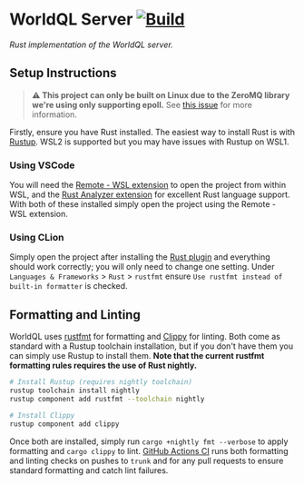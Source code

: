 # WorldQL Server [![Build](https://github.com/WorldQL/worldql_server/actions/workflows/build.yml/badge.svg)](https://github.com/WorldQL/worldql_server/actions/workflows/build.yml)
*Rust implementation of the WorldQL server.*

## Setup Instructions
> **:warning: This project can only be built on Linux due to the ZeroMQ library we're using only supporting epoll.** See [this issue](https://github.com/cetra3/tmq/issues/17) for more information.

Firstly, ensure you have Rust installed. The easiest way to install Rust is with [Rustup](https://rustup.rs/). WSL2 is supported but you may have issues with Rustup on WSL1.

### Using VSCode
You will need the [Remote - WSL extension](https://marketplace.visualstudio.com/items?itemName=ms-vscode-remote.remote-wsl) to open the project from within WSL, and the [Rust Analyzer extension](https://marketplace.visualstudio.com/items?itemName=matklad.rust-analyzer) for excellent Rust language support. With both of these installed simply open the project using the Remote - WSL extension.

### Using CLion
Simply open the project after installing the [Rust plugin](https://plugins.jetbrains.com/plugin/8182-rust/docs) and everything should work correctly; you will only need to change one setting. Under `Languages & Frameworks` > `Rust` > `rustfmt` ensure `Use rustfmt instead of built-in formatter` is checked.

## Formatting and Linting
WorldQL uses [rustfmt](https://github.com/rust-lang/rustfmt) for formatting and [Clippy](https://github.com/rust-lang/rust-clippy) for linting. Both come as standard with a Rustup toolchain installation, but if you don't have them you can simply use Rustup to install them. **Note that the current rustfmt formatting rules requires the use of Rust nightly.**

```sh
# Install Rustup (requires nightly toolchain)
rustup toolchain install nightly
rustup component add rustfmt --toolchain nightly

# Install Clippy
rustup component add clippy
```

Once both are installed, simply run `cargo +nightly fmt --verbose` to apply formatting and `cargo clippy` to lint. [GitHub Actions CI](https://github.com/WorldQL/worldql_server/actions/workflows/build.yml) runs both formatting and linting checks on pushes to `trunk` and for any pull requests to ensure standard formatting and catch lint failures.
